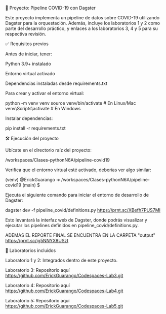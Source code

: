 🚀 Proyecto: Pipeline COVID-19 con Dagster

Este proyecto implementa un pipeline de datos sobre COVID-19 utilizando Dagster para la orquestación. Además, incluye los laboratorios 1 y 2 como parte del desarrollo práctico, y enlaces a los laboratorios 3, 4 y 5 para su respectiva revisión.

✅ Requisitos previos

Antes de iniciar, tener:

Python 3.9+ instalado

Entorno virtual activado

Dependencias instaladas desde requirements.txt

Para crear y activar el entorno virtual:

python -m venv venv
source venv/bin/activate   # En Linux/Mac
venv\Scripts\activate      # En Windows


Instalar dependencias:

pip install -r requirements.txt

🛠️ Ejecución del proyecto

Ubícate en el directorio raíz del proyecto:

/workspaces/Clases-pythonN6A/pipeline-covid19


Verifica que el entorno virtual esté activado, deberías ver algo similar:

(venv) @ErickGuarango ➜ /workspaces/Clases-pythonN6A/pipeline-covid19 (main) $


Ejecuta el siguiente comando para iniciar el entorno de desarrollo de Dagster:

dagster dev -f pipeline_covid/definitions.py
https://prnt.sc/XBefh7PUS7MI

Esto levantará la interfaz web de Dagster, donde podrás visualizar y ejecutar los pipelines definidos en pipeline_covid/definitions.py.

ADEMAS EL REPORTE FINAL SE ENCUENTRA EN LA CARPETA "output"
https://prnt.sc/ig5NNYX8USzt

🧪 Laboratorios incluidos

Laboratorio 1 y 2: Integrados dentro de este proyecto.

Laboratorio 3: Repositorio aquí
https://github.com/ErickGuarango/Codespaces-Lab3.git

Laboratorio 4: Repositorio aquí
https://github.com/ErickGuarango/Codespaces-Lab4.git

Laboratorio 5: Repositorio aquí
https://github.com/ErickGuarango/Codespaces-Lab5.git



